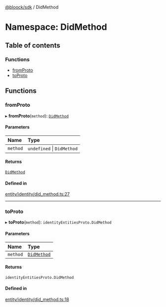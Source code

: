 [@bloock/sdk](../index.md) / DidMethod

# Namespace: DidMethod

## Table of contents

### Functions

- [fromProto](DidMethod.md#fromproto)
- [toProto](DidMethod.md#toproto)

## Functions

### fromProto

▸ **fromProto**(`method`): [`DidMethod`](../enums/DidMethod-1.md)

#### Parameters

| Name | Type |
| :------ | :------ |
| `method` | `undefined` \| `DidMethod` |

#### Returns

[`DidMethod`](../enums/DidMethod-1.md)

#### Defined in

[entity/identity/did_method.ts:27](https://github.com/bloock/bloock-sdk/blob/8d532d6/languages/js/src/entity/identity/did_method.ts#L27)

___

### toProto

▸ **toProto**(`method`): `identityEntitiesProto.DidMethod`

#### Parameters

| Name | Type |
| :------ | :------ |
| `method` | [`DidMethod`](../enums/DidMethod-1.md) |

#### Returns

`identityEntitiesProto.DidMethod`

#### Defined in

[entity/identity/did_method.ts:18](https://github.com/bloock/bloock-sdk/blob/8d532d6/languages/js/src/entity/identity/did_method.ts#L18)
